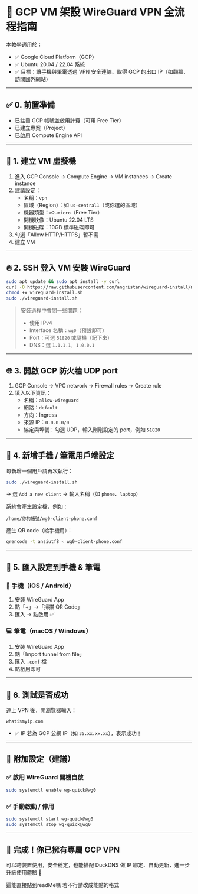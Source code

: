 # 📡 GCP VM 架設 WireGuard VPN 全流程指南

本教學適用於：

- ✅ Google Cloud Platform（GCP）
- ✅ Ubuntu 20.04 / 22.04 系統
- ✅ 目標：讓手機與筆電透過 VPN 安全連線、取得 GCP 的出口 IP（如翻牆、訪問國外網站）

---

## ✅ 0. 前置準備

- 已註冊 GCP 帳號並啟用計費（可用 Free Tier）
- 已建立專案（Project）
- 已啟用 Compute Engine API

---

## 🚀 1. 建立 VM 虛擬機

1. 進入 GCP Console → Compute Engine → VM instances → Create instance
2. 建議設定：
   - 名稱：`vpn`
   - 區域（Region）：如 `us-central1`（或你選的區域）
   - 機器類型：`e2-micro`（Free Tier）
   - 開機映像：Ubuntu 22.04 LTS
   - 開機磁碟：10GB 標準磁碟即可
3. 勾選「Allow HTTP/HTTPS」暫不需
4. 建立 VM

---

## 🔥 2. SSH 登入 VM 安裝 WireGuard

```bash
sudo apt update && sudo apt install -y curl
curl -O https://raw.githubusercontent.com/angristan/wireguard-install/master/wireguard-install.sh
chmod +x wireguard-install.sh
sudo ./wireguard-install.sh
```

> 安裝過程中會問一些問題：
>
> - 使用 IPv4
> - Interface 名稱：`wg0`（預設即可）
> - Port：可選 `51820` 或隨機（記下來）
> - DNS：選 `1.1.1.1, 1.0.0.1`

---

## 🌐 3. 開啟 GCP 防火牆 UDP port

1. GCP Console → VPC network → Firewall rules → Create rule
2. 填入以下資訊：
   - 名稱：`allow-wireguard`
   - 網路：`default`
   - 方向：Ingress
   - 來源 IP：`0.0.0.0/0`
   - 協定與埠號：勾選 UDP，輸入剛剛設定的 port，例如 `51820`

---

## 📱 4. 新增手機 / 筆電用戶端設定

每新增一個用戶請再次執行：

```bash
sudo ./wireguard-install.sh
```

→ 選 `Add a new client` → 輸入名稱（如 `phone`、`laptop`）

系統會產生設定檔，例如：

```
/home/你的帳號/wg0-client-phone.conf
```

產生 QR code（給手機用）：

```bash
qrencode -t ansiutf8 < wg0-client-phone.conf
```

---

## 🧩 5. 匯入設定到手機 & 筆電

### 📱 手機（iOS / Android）

1. 安裝 WireGuard App
2. 點「+」→「掃描 QR Code」
3. 匯入 → 點啟用 ✅

### 💻 筆電（macOS / Windows）

1. 安裝 WireGuard App
2. 點「Import tunnel from file」
3. 匯入 `.conf` 檔
4. 點啟用即可

---

## 🧪 6. 測試是否成功

連上 VPN 後，開瀏覽器輸入：

```
whatismyip.com
```

- ✅ IP 若為 GCP 公網 IP（如 `35.xx.xx.xx`），表示成功！

---

## 📌 附加設定（建議）

### ✅ 啟用 WireGuard 開機自啟

```bash
sudo systemctl enable wg-quick@wg0
```

### ✅ 手動啟動 / 停用

```bash
sudo systemctl start wg-quick@wg0
sudo systemctl stop wg-quick@wg0
```

---

## 🎉 完成！你已擁有專屬 GCP VPN

可以跨裝置使用，安全穩定，也能搭配 DuckDNS 做 IP 綁定、自動更新，進一步升級使用體驗 🙌

這能直接貼到readMe嗎 若不行請改成能貼的格式

